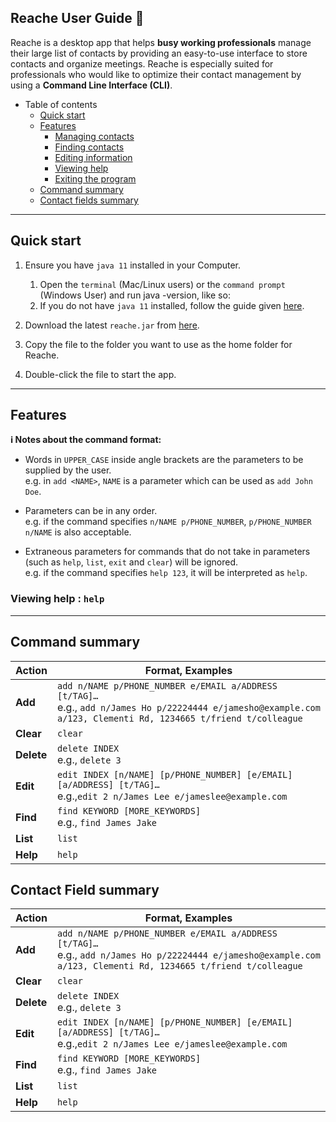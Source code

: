 
Reache User Guide :book:   
-

Reache is a desktop app that helps **busy working professionals** manage their large list of contacts by providing an easy-to-use interface to store contacts and organize meetings. Reache is especially suited for professionals who would like to optimize their contact management by using a **Command Line Interface (CLI)**.

* Table of contents
    - [Quick start](##quick-start)
    - [Features](##features)
      - [Managing contacts](##managing-contacts)
      - [Finding contacts](##finding-contacts)
      - [Editing information](##editing-information)
      - [Viewing help](##viewing-help)
      - [Exiting the program](##exiting-the-program)
    - [Command summary](##command-summary)
    - [Contact fields summary](##contact-fields-summary)

--------------------------------------------------------------------------------------------------------------------

## Quick start

1. Ensure you have `java 11` installed in your Computer.
    1. Open the `terminal` (Mac/Linux users) or the `command prompt` (Windows User) and run java -version, like so:
    2. If you do not have `java 11` installed, follow the guide given [here](https://github.com/AY2122S2-CS2103T-W12-4/tp/releases).

1. Download the latest `reache.jar` from [here](https://github.com/AY2122S2-CS2103T-W12-4/tp/releases).

1. Copy the file to the folder you want to use as the home folder for Reache.

1. Double-click the file to start the app.
--------------------------------------------------------------------------------------------------------------------

## Features

<div markdown="block" class="alert alert-info">

**:information_source: Notes about the command format:**<br>

* Words in `UPPER_CASE` inside angle brackets are the parameters to be supplied by the user.<br>
  e.g. in `add <NAME>`, `NAME` is a parameter which can be used as `add John Doe`.
  
* Parameters can be in any order.<br>
  e.g. if the command specifies `n/NAME p/PHONE_NUMBER`, `p/PHONE_NUMBER n/NAME` is also acceptable.
  
* Extraneous parameters for commands that do not take in parameters (such as `help`, `list`, `exit` and `clear`) will be ignored.<br>
  e.g. if the command specifies `help 123`, it will be interpreted as `help`.

</div>

### Viewing help : `help`

--------------------------------------------------------------------------------------------------------------------

## Command summary

Action | Format, Examples
--------|------------------
**Add** | `add n/NAME p/PHONE_NUMBER e/EMAIL a/ADDRESS [t/TAG]…​` <br> e.g., `add n/James Ho p/22224444 e/jamesho@example.com a/123, Clementi Rd, 1234665 t/friend t/colleague`
**Clear** | `clear`
**Delete** | `delete INDEX`<br> e.g., `delete 3`
**Edit** | `edit INDEX [n/NAME] [p/PHONE_NUMBER] [e/EMAIL] [a/ADDRESS] [t/TAG]…​`<br> e.g.,`edit 2 n/James Lee e/jameslee@example.com`
**Find** | `find KEYWORD [MORE_KEYWORDS]`<br> e.g., `find James Jake`
**List** | `list`
**Help** | `help`

## Contact Field summary
Action | Format, Examples
--------|------------------
**Add** | `add n/NAME p/PHONE_NUMBER e/EMAIL a/ADDRESS [t/TAG]…​` <br> e.g., `add n/James Ho p/22224444 e/jamesho@example.com a/123, Clementi Rd, 1234665 t/friend t/colleague`
**Clear** | `clear`
**Delete** | `delete INDEX`<br> e.g., `delete 3`
**Edit** | `edit INDEX [n/NAME] [p/PHONE_NUMBER] [e/EMAIL] [a/ADDRESS] [t/TAG]…​`<br> e.g.,`edit 2 n/James Lee e/jameslee@example.com`
**Find** | `find KEYWORD [MORE_KEYWORDS]`<br> e.g., `find James Jake`
**List** | `list`
**Help** | `help`


